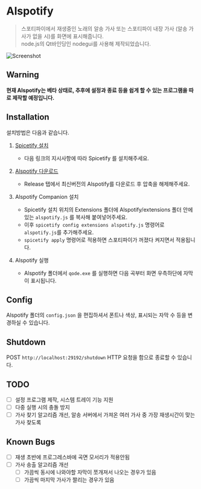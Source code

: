 # Alspotify
> 스포티파이에서 재생중인 노래의 알송 가사 또는 스포티파이 내장 가사 (알송 가사가 없을 시)를 화면에 표시해줍니다.  
> node.js의 Qt바인딩인 nodegui를 사용해 제작되었습니다.

![Screenshot](https://i.imgur.com/0JJMhaU.png)

## Warning
**현재 Alspotify는 베타 상태로, 추후에 설정과 종료 등을 쉽게 할 수 있는 프로그램을 따로 제작할 예정입니다.**

## Installation
설치방법은 다음과 같습니다.

1. [Spicetify 설치](https://github.com/khanhas/spicetify-cli)  
   * 다음 링크의 지시사항에 따라 Spicetify 를 설치해주세요.

2. [Alspotify 다운로드](https://github.com/HelloWorld017/alspotify/releases)  
   * Release 탭에서 최신버전의 Alspotify를 다운로드 후 압축을 해제해주세요.

3. Alspotify Companion 설치  
   * Spicetify 설치 위치의 Extensions 폴더에 Alspotify/extensions 폴더 안에 있는 `alspotify.js` 를 복사해 붙여넣어주세요.  
   * 이후 `spicetify config extensions alspotify.js` 명령어로 `alspotify.js`를 추가해주세요.  
   * `spicetify apply` 명령어로 적용하면 스포티파이가 꺼졌다 켜지면서 적용됩니다.

4. Alspotify 실행  
   * Alspotify 폴더에서 `qode.exe` 를 실행하면 다음 곡부터 화면 우측하단에 자막이 표시됩니다.

## Config
Alspotify 폴더의 `config.json` 을 편집하셔서 폰트나 색상, 표시되는 자막 수 등을 변경하실 수 있습니다.  

## Shutdown
POST `http://localhost:29192/shutdown` HTTP 요청을 함으로 종료할 수 있습니다.

## TODO
- [ ] 설정 프로그램 제작, 시스템 트레이 기능 지원
- [ ] 다중 실행 시의 충돌 방지
- [ ] 가사 찾기 알고리즘 개선, 알송 서버에서 가져온 여러 가사 중 가장 재생시간이 맞는 가사 찾도록

## Known Bugs
- [ ] 재생 초반에 프로그레스바에 곡면 모서리가 적용안됨
- [ ] 가사 송출 알고리즘 개선
  - [ ] 가끔씩 동시에 나와야할 자막이 쪼개져서 나오는 경우가 있음
  - [ ] 가끔씩 마지막 가사가 짤리는 경우가 있음
